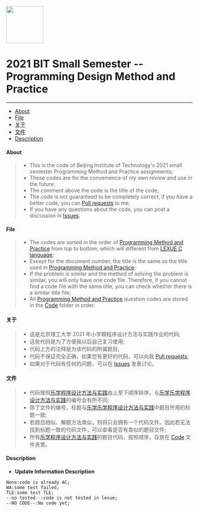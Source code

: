<img src="https://www.emojidaquan.com/Uploads/image/202105/1621219923545111.gif" width="100" height="100" alt=""/>

# 2021 BIT Small Semester -- Programming Design Method and Practice
---
- [About](#about)
- [File](#file)
- [关于](#关于)
- [文件](#文件)
- [Description](#description)
#### About
>- This is the code of Beijing Institute of Technology's 2021 small semester Programming Method and Practice assignments;
>- These codes are for the convenience of my own review and use in the future;
>- The comment above the code is the title of the code;
>- The code is not guaranteed to be completely correct, if you have a better code, you can [Pull requests](https://docs.github.com/en/github/collaborating-with-pull-requests/proposing-changes-to-your-work-with-pull-requests/creating-a-pull-request) to me;
>- If you have any questions about the code, you can post a discussion in [Issues](https://github.com/SeeChen/programming_Degisn_Method_And_Practice/issues).
><!--If you want to view the problem-solving ideas, please click [here](https://google.com);
>- For the OJ test result of the code, please check the update information column, update information [Identification](#description).-->
#### File
>- The codes are sorted in the order of [Programming Method and Practice](http://lexue.bit.edu.cn/) from top to bottom, which will different from [LEXUE C language](http://lexue.bit.edu.cn/);
>- Except for the document number, the title is the same as the title used in [Programming Method and Practice](http://lexue.bit.edu.cn/);
>- If the problem is similar and the method of solving the problem is similar, you will only have one code file. Therefore, if you cannot find a code file with the same title, you can check whether there is a similar title file;
>- All [Programming Method and Practice](http://lexue.bit.edu.cn/) question codes are stored in the [Code](https://github.com/SeeChen/programming_Degisn_Method_And_Practice/tree/main/Code) folder in order.
#### 关于
>- 这是北京理工大学 2021 年小学期程序设计方法与实践作业的代码;
>- 这些代码是为了方便我以后自己复习使用;
>- 代码上方的注释是为该代码的所属题目;
>- 代码不保证完全正确，如果您有更好的代码，可以向我 [Pull requests](https://docs.github.com/en/github/collaborating-with-pull-requests/proposing-changes-to-your-work-with-pull-requests/creating-a-pull-request);
>- 如果对于代码有任何的问题，可以在 [Issues](https://github.com/SeeChen/programming_Degisn_Method_And_Practice/issues) 发表讨论。
><!--若想查看题目的解题思路，请点击[这里](https://google.com);
>代码的 OJ 测试结果，请查看更新信息一栏,[更新信息标识](#description)。-->
#### 文件
>- 代码按照[乐学程序设计方法与实践](http://lexue.bit.edu.cn/)由上至下顺序排序，与[乐学乐学程序设计方法与实践](http://lexue.bit.edu.cn/)的编号会有所不同;
>- 除了文件的编号，标题与[乐学乐学程序设计方法与实践](http://lexue.bit.edu.cn/)中题目所用的标题一致;
>- 若题目相似、解题方法类似，则将只会拥有一个代码文件。因此若无法找到标题一致的代码文件，可以查看是否有类似的题目文件;
>- 所有[乐学程序设计方法与实践](http://lexue.bit.edu.cn/)的题目代码，按照顺序，存放在 [Code](https://github.com/SeeChen/programming_Degisn_Method_And_Practice/tree/main/Code) 文件夹里。
#### Description
- **Update Information Description**
```
None:code is already AC;
WA:some test failed;
TLE:some test TLE;
--no tested--:code is not tested in lexue;
--NO CODE--:No code yet;
```
